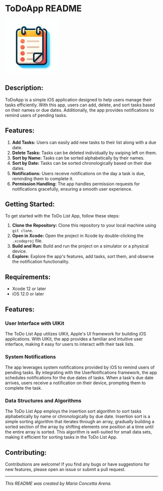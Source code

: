 # **ToDoApp README**

![ToDo List App](icon.jpeg)

## **Description:**
ToDoApp is a simple iOS application designed to help users manage their tasks efficiently. With this app, users can add, delete, and sort tasks based on their names or due dates. Additionally, the app provides notifications to remind users of pending tasks.

## **Features:**
1. **Add Tasks:** Users can easily add new tasks to their list along with a due date.
2. **Delete Tasks:** Tasks can be deleted individually by swiping left on them.
3. **Sort by Name:** Tasks can be sorted alphabetically by their names.
4. **Sort by Date:** Tasks can be sorted chronologically based on their due dates.
5. **Notifications:** Users receive notifications on the day a task is due, reminding them to complete it.
6. **Permission Handling:** The app handles permission requests for notifications gracefully, ensuring a smooth user experience.

## **Getting Started:**
To get started with the ToDo List App, follow these steps:
1. **Clone the Repository:** Clone this repository to your local machine using `git clone`.
2. **Open in Xcode:** Open the project in Xcode by double-clicking the `.xcodeproj` file.
3. **Build and Run:** Build and run the project on a simulator or a physical device.
4. **Explore:** Explore the app's features, add tasks, sort them, and observe the notification functionality.

## **Requirements:**
- Xcode 12 or later
- iOS 12.0 or later

## **Features:**
### User Interface with UIKit
The ToDo List App utilizes UIKit, Apple's UI framework for building iOS applications. With UIKit, the app provides a familiar and intuitive user interface, making it easy for users to interact with their task lists.
### System Notifications
The app leverages system notifications provided by iOS to remind users of pending tasks. By integrating with the UserNotifications framework, the app schedules notifications for the due dates of tasks. When a task's due date arrives, users receive a notification on their device, prompting them to complete the task.
### Data Structures and Algorithms
The ToDo List App employs the insertion sort algorithm to sort tasks alphabetically by name or chronologically by due date. Insertion sort is a simple sorting algorithm that iterates through an array, gradually building a sorted section of the array by shifting elements one position at a time until the entire array is sorted. This algorithm is well-suited for small data sets, making it efficient for sorting tasks in the ToDo List App.

  
## **Contributing:**
Contributions are welcome! If you find any bugs or have suggestions for new features, please open an issue or submit a pull request.

---
*This README was created by Maria Concetta Arena.*
